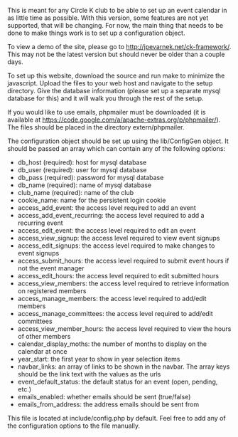 This is meant for any Circle K club to be able to set up an event calendar in
as little time as possible.  With this version, some features are not yet
supported, that will be changing.  For now, the main thing that needs to be
done to make things work is to set up a configuration object.

To view a demo of the site, please go to http://jpevarnek.net/ck-framework/.
This may not be the latest version but should never be older than a couple
days.

To set up this website, download the source and run make to minimize the
javascript.  Upload the files to your web host and navigate to the setup
directory.  Give the database information (please set up a separate mysql
database for this) and it will walk you through the rest of the setup.

If you would like to use emails, phpmailer must be downloaded (it is available
at https://code.google.com/a/apache-extras.org/p/phpmailer/).  The files
should be placed in the directory extern/phpmailer.

The configuration object should be set up using the lib/ConfigGen object.  It
should be passed an array which can contain any of the following options:

*  db_host (required): host for mysql database
*  db_user (required): user for mysql database
*  db_pass (required): password for mysql database
*  db_name (required): name of mysql database
*  club_name (required): name of the club
*  cookie_name: name for the persistent login cookie
*  access_add_event: the access level required to add an event
*  access_add_event_recurring: the access level required to add a recurring
   event
*  access_edit_event: the access level required to edit an event
*  access_view_signup: the access level required to view event signups
*  access_edit_signups: the access level required to make changes to event
   signups
*  access_submit_hours: the access level required to submit event hours if not
   the event manager
*  access_edit_hours: the access level required to edit submitted hours
*  access_view_members: the access level required to retrieve information on
   registered members
*  access_manage_members: the access level required to add/edit members
*  access_manage_committees: the access level required to add/edit committees
*  access_view_member_hours: the access level required to view the hours of
   other members
*  calendar_display_moths: the number of months to display on the calendar at once
*  year_start: the first year to show in year selection items
*  navbar_links: an array of links to be shown in the navbar.  The array keys
   should be the link text with the values as the urls
*  event_default_status: the default status for an event (open, pending, etc.)
*  emails_enabled: whether emails should be sent (true/false)
*  emails_from_address: the address emails should be sent from

This file is located at include/config.php by default.  Feel free to add any of
the configuration options to the file manually.
